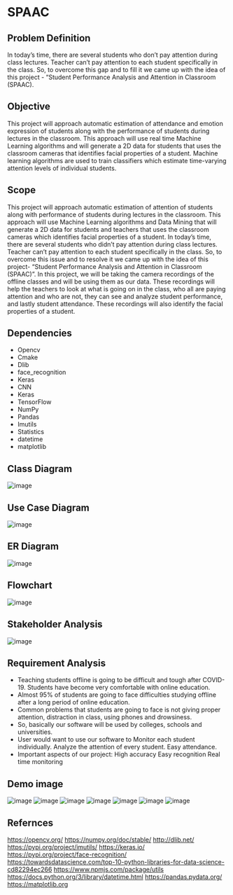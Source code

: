 # SPAAC

## Problem Definition
In today’s time, there are several students who don’t pay attention during class lectures. Teacher can’t pay attention to each student specifically in the class. 
So, to overcome this gap and to fill it we came up with the idea of this project - “Student Performance Analysis and Attention in Classroom (SPAAC).

## Objective
This project will approach automatic estimation of attendance and emotion expression of students along with the performance of students during lectures in the classroom. This approach will use real time Machine Learning algorithms and will generate a 2D data for students that uses the classroom cameras that identifies facial properties of a student. Machine learning algorithms are used to train classifiers which estimate time-varying attention levels of individual students.

## Scope
This project will approach automatic estimation of attention of students along with performance of students during lectures in the classroom. This approach will use Machine Learning algorithms and Data Mining that will generate a 2D data for students and teachers that uses the classroom cameras which identifies facial properties of a student. 
In today’s time, there are several students who didn’t pay attention during class lectures. Teacher can’t pay attention to each student specifically in the class. So, to overcome this issue and to resolve it we came up with the idea of this project- “Student Performance Analysis and Attention in Classroom (SPAAC)”. 
In this project, we will be taking the camera recordings of the offline classes and will be using them as our data. These recordings will help the teachers to look at what is going on in the class, who all are paying attention and who are not, they can see and analyze student performance, and lastly student attendance. These recordings will also identify the facial properties of a student.

## Dependencies
- Opencv
- Cmake
- Dlib
- face_recognition
- Keras
- CNN
- Keras
- TensorFlow
- NumPy
- Pandas
- Imutils
- Statistics
- datetime
- matplotlib

## Class Diagram
![image](https://user-images.githubusercontent.com/99204211/182110385-e2b26ddf-9e9e-4f04-a973-ed6caeb8744a.png)

## Use Case Diagram
![image](https://user-images.githubusercontent.com/99204211/182110412-d563b2df-450b-4d3c-89a5-e1a5d1d3a573.png)

## ER Diagram
![image](https://user-images.githubusercontent.com/99204211/182110439-d94bbb12-431c-434c-9a48-566029faa033.png)

## Flowchart
![image](https://user-images.githubusercontent.com/99204211/182110466-e0380d63-fe36-42d4-82ca-6f2e8d0d59ae.png)

##  Stakeholder Analysis
![image](https://user-images.githubusercontent.com/99204211/182110488-ddbde5b2-ecd0-4942-80b2-416117a07c30.png)

## Requirement Analysis
- Teaching students offline is going to be difficult and tough after COVID-19. Students have become very comfortable with online education. 
- Almost 95% of students are going to face difficulties studying offline after a long period of online education. 
- Common problems that students are going to face is not giving proper attention, distraction in class, using phones and drowsiness. 
- So, basically our software will be used by colleges, schools and universities.
- User would want to use our software to 
    Monitor each student individually.
    Analyze the attention of every student.
    Easy attendance.
- Important aspects of our project:
    High accuracy
    Easy recognition
    Real time monitoring

## Demo image
![image](https://user-images.githubusercontent.com/99204211/182108110-6fb858e6-1363-4f31-99f2-1dff09598c40.png)
![image](https://user-images.githubusercontent.com/99204211/182108125-9b03f0da-45e8-4272-827c-1b210881aefa.png)
![image](https://user-images.githubusercontent.com/99204211/182108145-d3089841-716a-4511-9d98-42ca19b51380.png)
![image](https://user-images.githubusercontent.com/99204211/182108159-b791f691-eeea-487b-9c9b-6152d755ad66.png)
![image](https://user-images.githubusercontent.com/99204211/182108188-29a06ead-6818-446f-8f2e-476c7a5a9b73.png)
![image](https://user-images.githubusercontent.com/99204211/182108215-157193ab-ce2e-4c03-8252-04a3802c362f.png)
![image](https://user-images.githubusercontent.com/99204211/182108255-5a8d4b10-b116-4433-94d7-5de3721452cc.png)

## Refernces
https://opencv.org/
https://numpy.org/doc/stable/
http://dlib.net/
https://pypi.org/project/imutils/
https://keras.io/
https://pypi.org/project/face-recognition/
https://towardsdatascience.com/top-10-python-libraries-for-data-science-cd82294ec266
https://www.npmjs.com/package/utils
https://docs.python.org/3/library/datetime.html
https://pandas.pydata.org/
https://matplotlib.org
